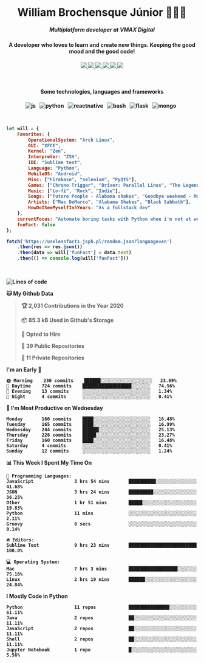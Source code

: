 <h1 align="center">William Brochensque Júnior 👨🏼‍💻</h1>

<h5 align="center">Multiplatform developer at VMAX Digital</h5>
<h4 align="center">A developer who loves to learn and create new things. Keeping the good mood and the good code!<h4/>

<p align="center">
	<a href="https://gist.github.com/willnaoosmith">
		<img src="https://img.shields.io/badge/-Github-000?style=for-the-badge&logo=Github&logoColor=white" />
	</a>
	<a href="https://stackoverflow.com/users/story/12368797">
		<img src="https://img.shields.io/badge/-Stackoverflow-4CA143?style=for-the-badge&logo=Stackoverflow&logoColor=white" />
	</a>
	<a href="mailto:brochensquewill@protonmail.com">
		<img src="https://img.shields.io/badge/protonmail-%238B89CC.svg?&style=for-the-badge&logo=protonmail&logoColor=white" />
	</a>
	<a href="https://www.facebook.com/willnaoosmith">
		<img src="https://img.shields.io/badge/facebook-%231877F2.svg?&style=for-the-badge&logo=facebook&logoColor=white" />
	</a>
	<a href="https://twitter.com/willnaoosmit">
		<img src="https://img.shields.io/badge/twitter-%231DA1F2.svg?&style=for-the-badge&logo=twitter&logoColor=white" />
	</a>
	<a href="https://open.spotify.com/playlist/7vH3uawXW4r3mX2NNglmeI?si=Fcrr0zmITmylmWQLg5ANgQ">
		<img src="https://img.shields.io/badge/spotify-%231ED760.svg?&style=for-the-badge&logo=spotify&logoColor=white" />
	</a>
</p>

<br>

<h4 align="center">Some technologies, languages and frameworks<h4/>
	
<p align="center">
	<img src="https://img.shields.io/badge/javascript%20-%23323330.svg?&style=for-the-badge&logo=javascript&logoColor=%23F7DF1E" alt="js" />&nbsp;&nbsp;
	<img src="https://img.shields.io/badge/python%20-%2314354C.svg?&style=for-the-badge&logo=python&logoColor=white" alt="python" />&nbsp;&nbsp;
	<img src="https://img.shields.io/badge/react_native%20-%2320232a.svg?&style=for-the-badge&logo=react&logoColor=%2361DAFB" alt="reactnative" />&nbsp;&nbsp;
	<img src="https://img.shields.io/badge/shell_script%20-%23121011.svg?&style=for-the-badge&logo=gnu-bash&logoColor=white" alt="bash" />&nbsp;&nbsp;
	<img src="https://img.shields.io/badge/flask%20-%23000.svg?&style=for-the-badge&logo=flask&logoColor=white" alt="flask" />&nbsp;&nbsp;
	<img src="https://img.shields.io/badge/MongoDB-%234ea94b.svg?&style=for-the-badge&logo=mongodb&logoColor=white" alt="mongo" />&nbsp;&nbsp;
</p>

<br>

```javascript
let will = {
    Favorites: {
    	OperationalSystem: "Arch Linux",
        GUI: "XFCE",
        Kernel: "Zen",
        Interpreter: "ZSH",
    	IDE: "Sublime text",
    	Language: "Python",
    	MobileOS: "Android",
    	Misc: ["Firebase", "selenium", "PyQt5"],
    	Games: ["Chrono Trigger", "Driver: Parallel Lines", "The Legend of Zelda: The Minish Cap", "Some kaizos"],
    	Music: ["Lo-fi", "Rock", "Indie"],
    	Songs: ["Future People - Alabama shakes", "Goodbye weekend - Mac DeMarco", "N.I.B - Black Sabbath"],
    	Artists: ["Mac DeMarco", "Alabama Shakes", "Black Sabbath"],
    	HowDoISeeMyselfIn5Years: "As a fullstack dev"
    },
    currentFocus: "Automate boring tasks with Python when i'm not at work",
    funFact: false
};

fetch('https://uselessfacts.jsph.pl/random.json?language=en')
	.then(res => res.json())
	.then(data => will['funFact'] = data.text)
	.then(() => console.log(will['funFact']))
```

<br>

<!--START_SECTION:waka-->
![Lines of code](https://img.shields.io/badge/From%20Hello%20World%20I%27ve%20Written-10.6%20million%20lines%20of%20code-blue)

**🐱 My Github Data** 

> 🏆 2,031 Contributions in the Year 2020
 > 
> 📦 85.3 kB Used in Github's Storage 
 > 
> 💼 Opted to Hire
 > 
> 📜 39 Public Repositories
 > 
> 🔑 11 Private Repositories 

**I'm an Early 🐤** 

```text
🌞 Morning    230 commits    ██████░░░░░░░░░░░░░░░░░░░   23.69% 
🌆 Daytime    724 commits    ██████████████████░░░░░░░   74.56% 
🌃 Evening    13 commits     ░░░░░░░░░░░░░░░░░░░░░░░░░   1.34% 
🌙 Night      4 commits      ░░░░░░░░░░░░░░░░░░░░░░░░░   0.41%

```
📅 **I'm Most Productive on Wednesday** 

```text
Monday       160 commits    ████░░░░░░░░░░░░░░░░░░░░░   16.48% 
Tuesday      165 commits    ████░░░░░░░░░░░░░░░░░░░░░   16.99% 
Wednesday    244 commits    ██████░░░░░░░░░░░░░░░░░░░   25.13% 
Thursday     226 commits    █████░░░░░░░░░░░░░░░░░░░░   23.27% 
Friday       160 commits    ████░░░░░░░░░░░░░░░░░░░░░   16.48% 
Saturday     4 commits      ░░░░░░░░░░░░░░░░░░░░░░░░░   0.41% 
Sunday       12 commits     ░░░░░░░░░░░░░░░░░░░░░░░░░   1.24%

```


📊 **This Week I Spent My Time On** 

```text
💬 Programming Languages: 
JavaScript               3 hrs 54 mins       ██████████░░░░░░░░░░░░░░░   41.68% 
JSON                     3 hrs 24 mins       █████████░░░░░░░░░░░░░░░░   36.25% 
Other                    1 hr 51 mins        █████░░░░░░░░░░░░░░░░░░░░   19.83% 
Python                   11 mins             ░░░░░░░░░░░░░░░░░░░░░░░░░   2.11% 
Groovy                   0 secs              ░░░░░░░░░░░░░░░░░░░░░░░░░   0.14%

🔥 Editors: 
Sublime Text             9 hrs 23 mins       █████████████████████████   100.0%

💻 Operating System: 
Mac                      7 hrs 3 mins        ██████████████████░░░░░░░   75.16% 
Linux                    2 hrs 19 mins       ██████░░░░░░░░░░░░░░░░░░░   24.84%

```

**I Mostly Code in Python** 

```text
Python                   11 repos            ███████████████░░░░░░░░░░   61.11% 
Java                     2 repos             ██░░░░░░░░░░░░░░░░░░░░░░░   11.11% 
JavaScript               2 repos             ██░░░░░░░░░░░░░░░░░░░░░░░   11.11% 
Shell                    2 repos             ██░░░░░░░░░░░░░░░░░░░░░░░   11.11% 
Jupyter Notebook         1 repo              █░░░░░░░░░░░░░░░░░░░░░░░░   5.56%

```



<!--END_SECTION:waka-->
